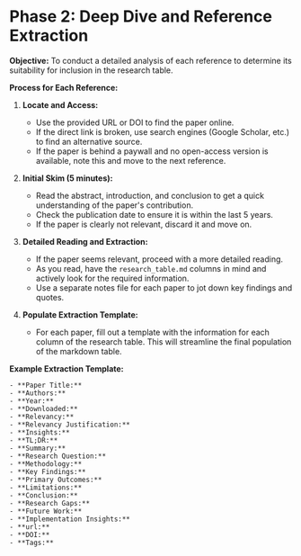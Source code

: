 # Phase 2: Deep Dive and Reference Extraction

**Objective:** To conduct a detailed analysis of each reference to determine its suitability for inclusion in the research table.

**Process for Each Reference:**

1.  **Locate and Access:**
    *   Use the provided URL or DOI to find the paper online.
    *   If the direct link is broken, use search engines (Google Scholar, etc.) to find an alternative source.
    *   If the paper is behind a paywall and no open-access version is available, note this and move to the next reference.

2.  **Initial Skim (5 minutes):**
    *   Read the abstract, introduction, and conclusion to get a quick understanding of the paper's contribution.
    *   Check the publication date to ensure it is within the last 5 years.
    *   If the paper is clearly not relevant, discard it and move on.

3.  **Detailed Reading and Extraction:**
    *   If the paper seems relevant, proceed with a more detailed reading.
    *   As you read, have the `research_table.md` columns in mind and actively look for the required information.
    *   Use a separate notes file for each paper to jot down key findings and quotes.

4.  **Populate Extraction Template:**
    *   For each paper, fill out a template with the information for each column of the research table. This will streamline the final population of the markdown table.

**Example Extraction Template:**

```
- **Paper Title:**
- **Authors:**
- **Year:**
- **Downloaded:**
- **Relevancy:**
- **Relevancy Justification:**
- **Insights:**
- **TL;DR:**
- **Summary:**
- **Research Question:**
- **Methodology:**
- **Key Findings:**
- **Primary Outcomes:**
- **Limitations:**
- **Conclusion:**
- **Research Gaps:**
- **Future Work:**
- **Implementation Insights:**
- **url:**
- **DOI:**
- **Tags:**
```